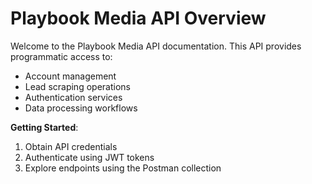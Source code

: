 # Playbook Media API Overview

Welcome to the Playbook Media API documentation. This API provides programmatic access to:

- Account management
- Lead scraping operations
- Authentication services
- Data processing workflows

**Getting Started**:
1. Obtain API credentials
2. Authenticate using JWT tokens
3. Explore endpoints using the Postman collection 